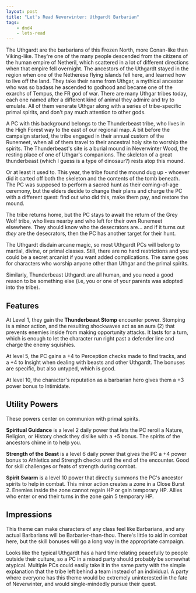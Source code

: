 ```yaml
---
layout: post
title: "Let's Read Neverwinter: Uthgardt Barbarian"
tags:
    - dnd4
    - lets-read
---
```


The Uthgardt are the barbarians of this Frozen North, more Conan-like than
Viking-like. They're one of the many people descended from the citizens of the
human empire of Netheril, which scattered in a lot of different directions when
that empire fell overnight. The ancestors of the Uthgardt stayed in the region
when one of the Netherese flying islands fell here, and learned how to live off
the land. They take their name from Uthgar, a mythical ancestor who was so
badass he ascended to godhood and became one of the exarchs of Tempus, the FR
god of war. There are many Uthgar tribes today, each one named after a different
kind of animal they admire and try to emulate. All of them venerate Uthgar along
with a series of tribe-specific primal spirits, and don't pay much attention to
other gods.

A PC with this background belongs to the Thunderbeast tribe, who lives in the
High Forest way to the east of our regional map. A bit before the campaign
started, the tribe engaged in their annual custom of the Runemeet, when all of
them travel to their ancestral holy site to worship the spirits. The
Thunderbeast's site is a burial mound in Neverwinter Wood, the resting place of
one of Uthgar's companions. The skeleton of a great thunderbeast (which I guess
is a type of dinosaur?) rests atop this mound.

Or at least it used to. This year, the tribe found the mound dug up - whoever
did it carted off both the skeleton and the contents of the tomb beneath. The PC
was supposed to perform a sacred hunt as their coming-of-age ceremony, but the
elders decide to change their plans and charge the PC with a different quest:
find out who did this, make them pay, and restore the mound.

The tribe returns home, but the PC stays to await the return of the Grey Wolf
tribe, who lives nearby and who left for their own Runemeet elsewhere. They
should know who the desecrators are... and if it turns out _they_ are the
desecrators, then the PC has another target for their hunt.

The Uthgardt disdain arcane magic, so most Uthgardt PCs will belong to martial,
divine, or primal classes. Still, there are no hard restrictions and you could
be a secret arcanist if you want added complications. The same goes for
characters who worship anyone other than Uthgar and the primal spirits.

Similarly, Thunderbeast Uthgardt are all human, and you need a good reason to be
something else (i.e, you or one of your parents was adopted into the tribe).

## Features


At Level 1, they gain the **Thunderbeast Stomp** encounter power. Stomping is a
minor action, and the resulting shockwaves act as an aura (2) that prevents
enemies inside from making opportunity attacks. It lasts for a turn, which is
enough to let the character run right past a defender line and charge the enemy
squishies.

At level 5, the PC gains a +4 to Perception checks made to find tracks, and a +4
to Insight when dealing with beasts and other Uthgardt. The bonuses are
specific, but also untyped, which is good.

At level 10, the character's reputation as a barbarian hero gives them a +3
power bonus to Intimidate.

## Utility Powers

These powers center on communion with primal spirits.

**Spiritual Guidance** is a level 2 daily power that lets the PC reroll a
Nature, Religion, or History check they dislike with a +5 bonus. The spirits of
the ancestors chime in to help you.

**Strength of the Beast** is a level 6 daily power that gives the PC a +4 power
bonus to Athletics and Strength checks until the end of the encounter. Good for
skill challenges or feats of strength during combat.

**Spirit Swarm** is a level 10 power that directly summons the PC's ancestor
spirits to help in combat. This minor action creates a zone in a Close
Burst 2. Enemies inside the zone cannot regain HP or gain temporary HP. Allies
who enter or end their turns in the zone gain 5 temporary HP.

## Impressions

This theme can make characters of any class feel like Barbarians, and any actual
Barbarians will be Barbarier-than-thou. There's little to aid in combat here,
but the skill bonuses will go a long way in the appropriate campaign.

Looks like the typical Uthgardt has a hard time relating peacefully to people
outside their culture, so a PC in a mixed party should probably be somewhat
atypical. Multiple PCs could easily take it in the same party with the simple
explanation that the tribe left behind a team instead of an individual. A party
where everyone has this theme would be extremely uninterested in the fate of
Neverwinter, and would single-mindedly pursue their quest.
